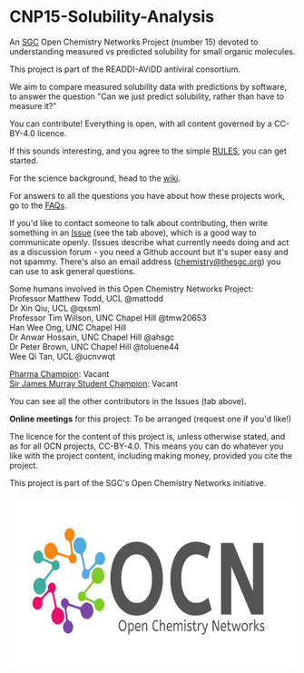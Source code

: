 # CNP15-Solubility-Analysis

An [SGC]((https://www.thesgc.org/)) Open Chemistry Networks Project (number 15) devoted to understanding measured vs predicted solubility for small organic molecules.

This project is part of the READDI-AViDD antiviral consortium.

We aim to compare measured solubility data with predictions by software, to answer the question "Can we just predict solubility, rather than have to measure it?"

You can contribute! Everything is open, with all content governed by a CC-BY-4.0 licence.

If this sounds interesting, and you agree to the simple [RULES](https://www.thesgc.org/sgc-open-chemistry-networks/terms-of-use), you can get started.

For the science background, head to the [wiki](https://github.com/StructuralGenomicsConsortium/CNP15-Solubility-Analysis/wiki).

For answers to all the questions you have about how these projects work, go to the [FAQs](https://www.thesgc.org/sgc-open-chemistry-networks/faq).

If you'd like to contact someone to talk about contributing, then write something in an [Issue](https://github.com/StructuralGenomicsConsortium/CNP15-Solubility-Analysis/issues) (see the tab above), which is a good way to communicate openly. (Issues describe what currently needs doing and act as a discussion forum - you need a Github account but it's super easy and not spammy. There's also an email address (chemistry@thesgc.org) you can use to ask general questions.

Some humans involved in this Open Chemistry Networks Project:  
Professor Matthew Todd, UCL @mattodd  
Dr Xin Qiu, UCL @qxsml  
Professor Tim Willson, UNC Chapel Hill @tmw20653  
Han Wee Ong, UNC Chapel Hill  
Dr Anwar Hossain, UNC Chapel Hill @ahsgc  
Dr Peter Brown, UNC Chapel Hill @toluene44  
Wee Qi Tan, UCL @ucnvwqt  

[Pharma Champion](https://github.com/StructuralGenomicsConsortium/Chemistry_TechOps_HowTo/wiki/Pharma-Industry-Champions): Vacant  
[Sir James Murray Student Champion](https://www.thesgc.org/sgc-open-chemistry-networks/champions-program): Vacant

You can see all the other contributors in the Issues (tab above).

**Online meetings** for this project:
To be arranged (request one if you'd like!)

The licence for the content of this project is, unless otherwise stated, and as for all OCN projects, CC-BY-4.0. This means you can do whatever you like with the project content, including making money, provided you cite the project.

This project is part of the SGC's Open Chemistry Networks initiative.

<a href="url"><img src="https://github.com/StructuralGenomicsConsortium/Chemistry_TechOps_HowTo/blob/main/Open%20Chemistry%20Networks%20Logos/OCN_Logo_Final_smban.png?raw=true" align="centre" height="300" ></a>



